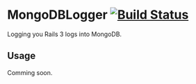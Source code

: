 # MongoDBLogger [![Build Status](https://secure.travis-ci.org/le0pard/mongodb_logger.png)](http://travis-ci.org/le0pard/mongodb_logger)

Logging you Rails 3 logs into MongoDB.

## Usage

Comming soon.
